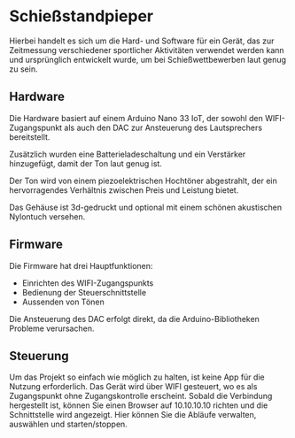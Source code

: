 Schießstandpieper
================

Hierbei handelt es sich um die Hard- und Software für ein Gerät, das zur Zeitmessung verschiedener sportlicher Aktivitäten verwendet werden kann und ursprünglich entwickelt wurde, um bei Schießwettbewerben laut genug zu sein. 

Hardware
---------
Die Hardware basiert auf einem Arduino Nano 33 IoT, der sowohl den WIFI-Zugangspunkt als auch den DAC zur Ansteuerung des Lautsprechers bereitstellt. 

Zusätzlich wurden eine Batterieladeschaltung und ein Verstärker hinzugefügt, damit der Ton laut genug ist. 

Der Ton wird von einem piezoelektrischen Hochtöner abgestrahlt, der ein hervorragendes Verhältnis zwischen Preis und Leistung bietet. 

Das Gehäuse ist 3d-gedruckt und optional mit einem schönen akustischen Nylontuch versehen.

Firmware
---------
Die Firmware hat drei Hauptfunktionen:
* Einrichten des WIFI-Zugangspunkts
* Bedienung der Steuerschnittstelle
* Aussenden von Tönen

Die Ansteuerung des DAC erfolgt direkt, da die Arduino-Bibliotheken Probleme verursachen. 

Steuerung
---------
Um das Projekt so einfach wie möglich zu halten, ist keine App für die Nutzung erforderlich. Das Gerät wird über WIFI gesteuert, wo es als Zugangspunkt ohne Zugangskontrolle erscheint. Sobald die Verbindung hergestellt ist, können Sie einen Browser auf 10.10.10.10 richten und die Schnittstelle wird angezeigt. Hier können Sie die Abläufe verwalten, auswählen und starten/stoppen.


